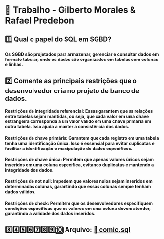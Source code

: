 # 📘 Trabalho - Gilberto Morales & Rafael Predebon

## 1️⃣ Qual o papel do SQL em SGBD?

#### Os SGBD são projetados para armazenar, gerenciar e consultar dados em formato tabular, onde os dados são organizados em tabelas com colunas e linhas.

## 2️⃣ Comente as principais restrições que o desenvolvedor cria no projeto de banco de dados.

#### Restrições de integridade referencial: Essas garantem que as relações entre tabelas sejam mantidas, ou seja, que cada valor em uma chave estrangeira corresponda a um valor válido em uma chave primária em outra tabela. Isso ajuda a manter a consistência dos dados.
#### Restrições de chave primária: Garantem que cada registro em uma tabela tenha uma identificação única. Isso é essencial para evitar duplicatas e facilitar a identificação e manipulação de dados específicos.
#### Restrições de chave única: Permitem que apenas valores únicos sejam inseridos em uma coluna específica, evitando duplicatas e mantendo a integridade dos dados.
#### Restrições de not null: Impedem que valores nulos sejam inseridos em determinadas colunas, garantindo que essas colunas sempre tenham dados válidos.
#### Restrições de check: Permitem que os desenvolvedores especifiquem condições específicas que os valores em uma coluna devem atender, garantindo a validade dos dados inseridos.

## 3️⃣4️⃣5️⃣6️⃣7️⃣8️⃣9️⃣🔟 Arquivo: [📂 comic.sql](https://github.com/eumorales/trabalhobd/blob/main/comic.sql)

